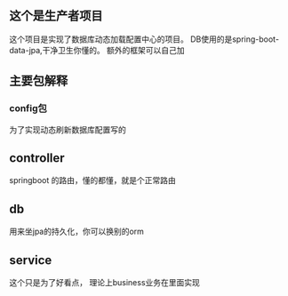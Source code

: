 ## 这个是生产者项目

这个项目是实现了数据库动态加载配置中心的项目。 DB使用的是spring-boot-data-jpa,干净卫生你懂的。 额外的框架可以自己加

## 主要包解释

### config包

为了实现动态刷新数据库配置写的

## controller

springboot 的路由，懂的都懂，就是个正常路由

## db

用来坐jpa的持久化，你可以换别的orm

## service

这个只是为了好看点， 理论上business业务在里面实现



